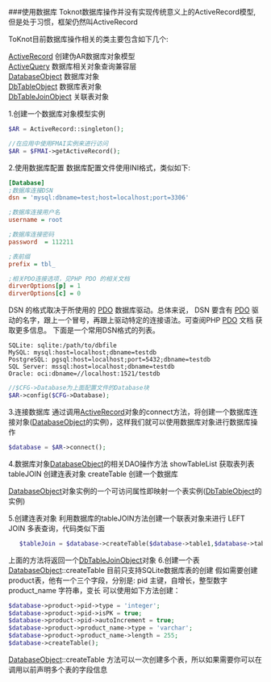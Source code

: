 ###使用数据库
Toknot数据库操作并没有实现传统意义上的ActiveRecord模型, 但是处于习惯，框架仍然叫ActiveRecord  

ToKnot目前数据库操作相关的类主要包含如下几个:

[ActiveRecord](http://toknot.com/toknot/class-Toknot.Db.ActiveRecord.html)              创建伪AR数据库对象模型   
[ActiveQuery](http://toknot.com/toknot/class-Toknot.Db.ActiveQuery.html)                数据库相关对象查询兼容层    
[DatabaseObject](http://toknot.com/toknot/class-Toknot.Db.DatabaseObject.html)          数据库对象   
[DbTableObject](http://toknot.com/toknot/class-Toknot.Db.DbTableObject.html)            数据库表对象  
[DbTableJoinObject](http://toknot.com/toknot/class-Toknot.Db.DbTableJoinObject.html)    关联表对象   

1.创建一个数据库对象模型实例
 ```php
$AR = ActiveRecord::singleton();

//在应用中使用FMAI实例来进行访问
$AR = $FMAI->getActiveRecord();
```
2.使用数据库配置
数据库配置文件使用INI格式，类似如下:
```ini
[Database]
;数据库连接DSN
dsn = 'mysql:dbname=test;host=localhost;port=3306'

;数据库连接用户名
username = root

;数据库连接密码
password  = 112211

;表前缀
prefix = tbl_

;相关PDO连接选项，见PHP PDO 的相关文档
dirverOptions[p] = 1
dirverOptions[c] = 0
```
DSN 的格式取决于所使用的 [PDO](http://www.php.net/manual/en/book.pdo.php) 数据库驱动。总体来说， DSN 要含有 [PDO](http://www.php.net/manual/en/book.pdo.php) 驱动的名字，跟上一个冒号，再跟上驱动特定的连接语法。可查阅PHP [PDO](http://www.php.net/manual/en/book.pdo.php) 文档 获取更多信息。 下面是一个常用DSN格式的列表。

    SQLite: sqlite:/path/to/dbfile
    MySQL: mysql:host=localhost;dbname=testdb
    PostgreSQL: pgsql:host=localhost;port=5432;dbname=testdb
    SQL Server: mssql:host=localhost;dbname=testdb
    Oracle: oci:dbname=//localhost:1521/testdb

```php
//$CFG->Database为上面配置文件的Database块
$AR->config($CFG->Database);
```
3.连接数据库
    通过调用[ActiveRecord](http://toknot.com/toknot/class-Toknot.Db.ActiveRecord.html)对象的connect方法，将创建一个数据库连接对象([DatabaseObject](http://toknot.com/toknot/class-Toknot.Db.DatabaseObject.html)的实例)，这样我们就可以使用数据库对象进行数据库操作
```php
$database = $AR->connect();
```
4.数据库对象[DatabaseObject](http://toknot.com/toknot/class-Toknot.Db.DatabaseObject.html)的相关DAO操作方法
showTableList   获取表列表
tableJOIN       创建连表对象
createTable     创建一个数据库

[DatabaseObject](http://toknot.com/toknot/class-Toknot.Db.DatabaseObject.html)对象实例的一个可访问属性即映射一个表实例([DbTableObject](http://toknot.com/toknot/class-Toknot.Db.DbTableObject.html)的实例)

5.创建连表对象
  利用数据库的tableJOIN方法创建一个联表对象来进行 LEFT JOIN 多表查询，代码类似下面
```php
   $tableJoin = $database->createTable($database->table1,$database->table2,$database->tabl3);
```
上面的方法将返回一个[DbTableJoinObject](http://toknot.com/toknot/class-Toknot.Db.DbTableJoinObject.html)对象
6.创建一个表
   [DatabaseObject](http://toknot.com/toknot/class-Toknot.Db.DatabaseObject.html)::createTable 目前只支持SQLite数据库表的创建
    假如需要创建product表，他有一个三个字段，分别是:
    pid             主键，自增长，整型数字
    product_name    字符串，变长
    可以使用如下方法创建：
```php
$database->product->pid->type = 'integer';
$database->product->pid->isPK = true;
$database->product->pid->autoIncrement = true;
$database->product->product_name->type = 'varchar';
$database->product->product_name->length = 255;
$database->createTable();
```
[DatabaseObject](http://toknot.com/toknot/class-Toknot.Db.DatabaseObject.html)::createTable 方法可以一次创建多个表，所以如果需要你可以在调用以前声明多个表的字段信息

